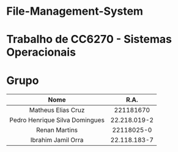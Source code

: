 # File-Management-System

# Trabalho de CC6270 - Sistemas Operacionais

# Grupo

|  Nome  |  R.A.  |
|  :---: |  :---: |
| Matheus Elias Cruz | 221181670 | 
| Pedro Henrique Silva Domingues  |  22.218.019-2  |
| Renan Martins | 22118025-0 |
| Ibrahim Jamil Orra | 22.118.183-7 |
